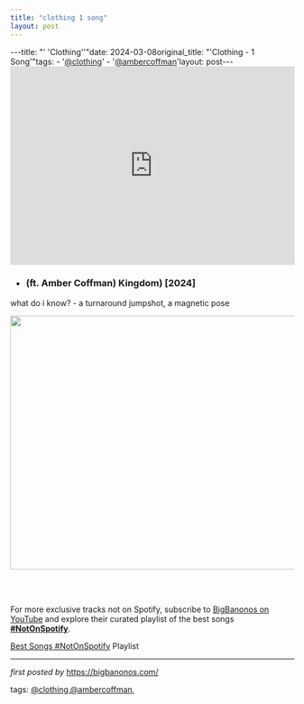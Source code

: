 ```yaml
---
title: "clothing 1 song"
layout: post
---
```

---title: "' 'Clothing''"date: 2024-03-08original_title: "'Clothing - 1 Song'"tags:  - '[@clothing](/tags/clothing/)'  - '[@ambercoffman](/tags/ambercoffman/)'layout: post---<iframe allow="autoplay; clipboard-write; encrypted-media; fullscreen; picture-in-picture" allowfullscreen="" frameborder="0" height="352" loading="lazy" src="https://open.spotify.com/embed/track/4pU8p1H78WyQloyJBR6KWE?utm_source=generator" width="100%"></iframe><h3><ul><li> (ft. Amber Coffman) Kingdom) [2024]</li></ul></h3><p>what do i know? - a turnaround jumpshot, a magnetic pose</p><div class="separator" ><a href="https://i.ytimg.com/vi/-Jl-4pqyxzo/maxresdefault.jpg" imageanchor="1"><img border="0" data-original-height="450" data-original-width="800" height="450" src="https://i.ytimg.com/vi/-Jl-4pqyxzo/maxresdefault.jpg" width="800" /></a></div><br /><p><br /></p><!--Subscribe and Playlist Links--><div>    <p>For more exclusive tracks not on Spotify, subscribe to <a href="https://www.youtube.com/[@BigBanonos](/tags/BigBanonos/)" target="_blank">BigBanonos on YouTube</a> and explore their curated playlist of the best songs <strong>[#NotOnSpotify](/tags/NotOnSpotify/)</strong>.</p>    <p><a href="https://www.youtube.com/playlist?list=PLtuNtuTatqI0kFahUCbtbfenC_ET5O_tr" target="_blank">Best Songs [#NotOnSpotify](/tags/NotOnSpotify/) Playlist<br /></a></p></div><hr /><p><em>first posted by</em> <a href="https://bigbanonos.com/" rel="noopener" target="_new">https://bigbanonos.com/</a></p><p>tags: [@clothing](/tags/clothing/),[@ambercoffman](/tags/ambercoffman/),</p>
